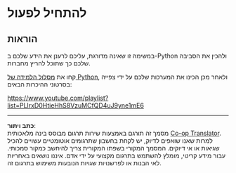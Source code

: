 <!--
CO_OP_TRANSLATOR_METADATA:
{
  "original_hash": "4c4698044bb8af52cfb6388a4ee0e53b",
  "translation_date": "2025-09-05T19:40:29+00:00",
  "source_file": "1-Introduction/1-intro-to-ML/assignment.md",
  "language_code": "he"
}
-->
# להתחיל לפעול

## הוראות

במשימה זו שאינה מדורגת, עליכם לרענן את הידע שלכם ב-Python ולהכין את הסביבה שלכם כך שתוכל להריץ מחברות.

קחו את [מסלול הלמידה של Python](https://docs.microsoft.com/learn/paths/python-language/?WT.mc_id=academic-77952-leestott), ולאחר מכן הכינו את המערכות שלכם על ידי צפייה בסרטוני ההיכרות הבאים:

https://www.youtube.com/playlist?list=PLlrxD0HtieHhS8VzuMCfQD4uJ9yne1mE6

---

**כתב ויתור**:  
מסמך זה תורגם באמצעות שירות תרגום מבוסס בינה מלאכותית [Co-op Translator](https://github.com/Azure/co-op-translator). למרות שאנו שואפים לדיוק, יש לקחת בחשבון שתרגומים אוטומטיים עשויים להכיל שגיאות או אי דיוקים. המסמך המקורי בשפתו המקורית צריך להיחשב כמקור סמכותי. עבור מידע קריטי, מומלץ להשתמש בתרגום מקצועי על ידי אדם. איננו נושאים באחריות לאי הבנות או לפרשנויות שגויות הנובעות משימוש בתרגום זה.